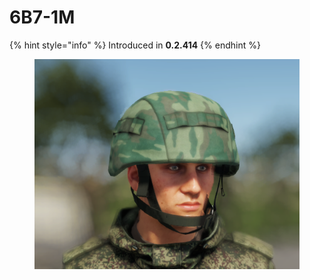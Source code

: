 # 6B7-1M

{% hint style="info" %}
Introduced in **0.2.414**
{% endhint %}

<figure><img src="../../../../.gitbook/assets/изображение_2023-06-18_155912862.png" alt=""><figcaption></figcaption></figure>
